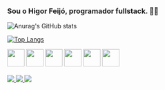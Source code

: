 ### Sou o Higor Feijó, programador fullstack. 👋🚀

![Anurag's GitHub stats](https://github-readme-stats.vercel.app/api?username=feijohigor&show_icons=true&theme=dracula)

[![Top Langs](https://github-readme-stats.vercel.app/api/top-langs/?username=feijohigor&layout=compact&theme=dracula)](https://github.com/feijohigor/github-readme-stats)

<div>
  <img height=40 width=40 src="https://cdn.jsdelivr.net/gh/devicons/devicon/icons/javascript/javascript-original.svg" />
  <img height=40 width=40 src="https://cdn.jsdelivr.net/gh/devicons/devicon/icons/typescript/typescript-original.svg" />
  <img height=40 width=40 src="https://cdn.jsdelivr.net/gh/devicons/devicon/icons/nodejs/nodejs-original.svg" />
  <img height=40 width=40 src="https://cdn.jsdelivr.net/gh/devicons/devicon/icons/nextjs/nextjs-original.svg" />
  <img height=40 width=40 src="https://cdn.jsdelivr.net/gh/devicons/devicon/icons/react/react-original-wordmark.svg" />
  <img height=40 width=40 src="https://cdn.jsdelivr.net/gh/devicons/devicon/icons/socketio/socketio-original.svg" />
</div>
<br />
<div>
  <a href='' target='_blank'>
    <img src='https://img.shields.io/badge/Discord-7289DA?style=for-the-badge&logo=discord&logoColor=white' />
  </a>
  
  <a href='https://www.linkedin.com/in/higorfeijo/' target='_blank'>
    <img src='https://img.shields.io/badge/LinkedIn-0077B5?style=for-the-badge&logo=linkedin&logoColor=white' />
  </a>
  
  <a href='https://www.youtube.com/@AlemDoCodigo' target='_blank'>
    <img src='https://img.shields.io/badge/YouTube-FF0000?style=for-the-badge&logo=youtube&logoColor=white' />
  </a>
</div>
